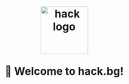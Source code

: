 <h1 align="center" style="margin-top: 1em; margin-bottom: 3em;">
  <p><a href="https://hack.bg"><img alt="hack logo" src="./hack.png" alt="hack.bg" width="125"></a></p>
  <p>👋 Welcome to hack.bg!</p>
</h1>

<br>
